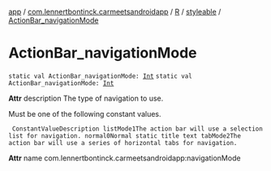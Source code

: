 [app](../../../index.md) / [com.lennertbontinck.carmeetsandroidapp](../../index.md) / [R](../index.md) / [styleable](index.md) / [ActionBar_navigationMode](./-action-bar_navigation-mode.md)

# ActionBar_navigationMode

`static val ActionBar_navigationMode: `[`Int`](https://kotlinlang.org/api/latest/jvm/stdlib/kotlin/-int/index.html)
`static val ActionBar_navigationMode: `[`Int`](https://kotlinlang.org/api/latest/jvm/stdlib/kotlin/-int/index.html)

**Attr**
description The type of navigation to use.

Must be one of the following constant values.

     ConstantValueDescription listMode1The action bar will use a selection list for navigation. normal0Normal static title text tabMode2The action bar will use a series of horizontal tabs for navigation.

**Attr**
name com.lennertbontinck.carmeetsandroidapp:navigationMode

